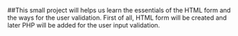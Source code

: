 ##This small project will helps us learn the essentials of the HTML form and the ways for the user validation.
First of all, HTML form will be created and later PHP will be added for the user input validation.